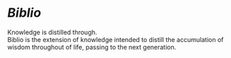 # *Biblio*
Knowledge is distilled through. \
Biblio is the extension of knowledge intended to distill the accumulation of wisdom throughout of life, passing to the next generation.


